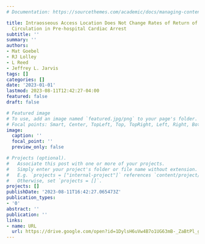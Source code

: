 ```yaml
---
# Documentation: https://sourcethemes.com/academic/docs/managing-content/

title: Intraosseous Access Location Does Not Change Rates of Return of Spontaneous
  Circulation in Pre-hospital Cardiac Arrest
subtitle: ''
summary: ''
authors:
- Mat Goebel
- RJ Lolley
- L Reed
- Jeffrey L. Jarvis
tags: []
categories: []
date: '2023-01-01'
lastmod: 2023-08-11T12:42:27-04:00
featured: false
draft: false

# Featured image
# To use, add an image named `featured.jpg/png` to your page's folder.
# Focal points: Smart, Center, TopLeft, Top, TopRight, Left, Right, BottomLeft, Bottom, BottomRight.
image:
  caption: ''
  focal_point: ''
  preview_only: false

# Projects (optional).
#   Associate this post with one or more of your projects.
#   Simply enter your project's folder or file name without extension.
#   E.g. `projects = ["internal-project"]` references `content/project/deep-learning/index.md`.
#   Otherwise, set `projects = []`.
projects: []
publishDate: '2023-08-11T16:42:27.065473Z'
publication_types:
- '0'
abstract: ''
publication: ''
links:
- name: URL
  url: https://drive.google.com/open?id=1DylsH6uVw4B7o1UG63mB-_ZaBtPl_gVg&usp=drive_fs
---
```

